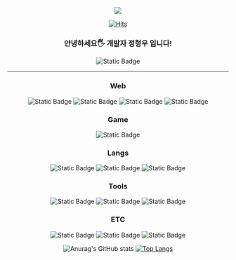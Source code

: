 <div align="center">

![](https://capsule-render.vercel.app/api?type=waving&height=300&color=gradient&text=Dev_Jeedd&reversal=false&textBg=true&animation=fadeIn&fontAlign=50)

[![Hits](https://hits.seeyoufarm.com/api/count/incr/badge.svg?url=https%3A%2F%2Fgithub.com%2Fjeedd95%2Fhit-counter&count_bg=%2357DF43&title_bg=%23555555&icon=&icon_color=%23E7E7E7&title=Visited&edge_flat=false)](https://hits.seeyoufarm.com)

### 안녕하세요🖐️ 개발자 정형우 입니다!
![Static Badge](https://img.shields.io/badge/velog-20C997?style=for-the-badge&logo=velog&logoColor=white&link=https%3A%2F%2Fvelog.io%2F%40jeedd95)


---
### Web
![Static Badge](https://img.shields.io/badge/Spring%20Boot-6DB33F?style=for-the-badge&logo=springboot&logoColor=white)
![Static Badge](https://img.shields.io/badge/Next.js-000000?style=for-the-badge&logo=nextdotjs&logoColor=white)
![Static Badge](https://img.shields.io/badge/React-61DAFB?style=for-the-badge&logo=react&logoColor=black)
![Static Badge](https://img.shields.io/badge/html5-E34F26?style=for-the-badge&logo=html5&logoColor=white)
### Game
![Static Badge](https://img.shields.io/badge/Unity-FFFFFF?style=for-the-badge&logo=unity&logoColor=white&color=black)
### Langs
![Static Badge](https://img.shields.io/badge/C%23-00599C?style=for-the-badge)
![Static Badge](https://img.shields.io/badge/Java-007396?style=for-the-badge)
![Static Badge](https://img.shields.io/badge/javascript-F7DF1E?style=for-the-badge&logo=javascript&logoColor=black)
### Tools
![Static Badge](https://img.shields.io/badge/vscode-13B4FF?style=for-the-badge)
![Static Badge](https://img.shields.io/badge/intellij-%23000000?style=for-the-badge&logo=intellijidea)
![Static Badge](https://img.shields.io/badge/sourcetree-0052CC?style=for-the-badge&logo=sourcetree)
### ETC
![Static Badge](https://img.shields.io/badge/GIT-F05032?style=for-the-badge&logo=git&logoColor=white)
![Static Badge](https://img.shields.io/badge/notion-000000?style=for-the-badge&logo=notion)
![Static Badge](https://img.shields.io/badge/jira-0052CC?style=for-the-badge&logo=jira)


![Anurag's GitHub stats](https://github-readme-stats.vercel.app/api?username=jeedd95&theme=one_dark_pro_icons=true)
[![Top Langs](https://github-readme-stats.vercel.app/api/top-langs/?username=jeedd95&layout=donut)](https://github.com/anuraghazra/github-readme-stats)
</div>
